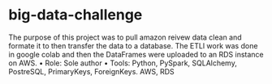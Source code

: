 # big-data-challenge
The purpose of this project was to pull amazon reivew data clean and formate it to then transfer the data to a database. The ETLl work was done in google colab and then the DataFrames were uploaded to an RDS instance on AWS. 
•	Role: Sole author 
•	Tools: Python, PySpark, SQLAlchemy, PostreSQL, PrimaryKeys, ForeignKeys. AWS, RDS
